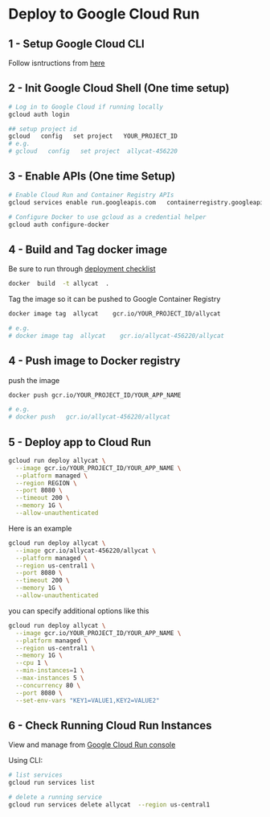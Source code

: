 # Deploy to Google Cloud Run


## 1 - Setup Google Cloud CLI

Follow isntructions from [here](https://cloud.google.com/sdk/docs/install)

## 2 - Init Google Cloud Shell (One time setup)

```bash
# Log in to Google Cloud if running locally
gcloud auth login

## setup project id
gcloud   config   set project   YOUR_PROJECT_ID
# e.g.
# gcloud   config   set project  allycat-456220
```

## 3 - Enable APIs (One time Setup)

```bash
# Enable Cloud Run and Container Registry APIs
gcloud services enable run.googleapis.com   containerregistry.googleapis.com

# Configure Docker to use gcloud as a credential helper
gcloud auth configure-docker
```

## 4 - Build and Tag docker image

Be sure to run through [deployment checklist](deploy.md#checklist)

```bash
docker  build  -t allycat  .
```

Tag the image so it can be pushed to Google Container Registry

```bash
docker image tag  allycat    gcr.io/YOUR_PROJECT_ID/allycat

# e.g.
# docker image tag  allycat    gcr.io/allycat-456220/allycat
```

## 4 - Push image to Docker registry

push the image

```bash
docker push gcr.io/YOUR_PROJECT_ID/YOUR_APP_NAME

# e.g.
# docker push   gcr.io/allycat-456220/allycat
```

## 5 - Deploy app to Cloud Run

```bash
gcloud run deploy allycat \
  --image gcr.io/YOUR_PROJECT_ID/YOUR_APP_NAME \
  --platform managed \
  --region REGION \
  --port 8080 \
  --timeout 200 \
  --memory 1G \
  --allow-unauthenticated
```

Here is an example

```bash
gcloud run deploy allycat \
  --image gcr.io/allycat-456220/allycat \
  --platform managed \
  --region us-central1 \
  --port 8080 \
  --timeout 200 \
  --memory 1G \
  --allow-unauthenticated
```

you can specify additional options like this

```bash
gcloud run deploy allycat \
  --image gcr.io/YOUR_PROJECT_ID/YOUR_APP_NAME \
  --platform managed \
  --region us-central1 \
  --memory 1G \
  --cpu 1 \
  --min-instances=1 \
  --max-instances 5 \
  --concurrency 80 \
  --port 8080 \
  --set-env-vars "KEY1=VALUE1,KEY2=VALUE2"
```

## 6 - Check Running Cloud Run Instances

View and manage from [Google Cloud Run console](https://console.cloud.google.com/run)

Using CLI:

```bash
# list services
gcloud run services list

# delete a running service
gcloud run services delete allycat  --region us-central1 
```